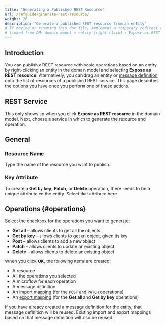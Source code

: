 ```yaml
---
title: "Generating a Published REST Resource"
url: /refguide/generate-rest-resource/
weight: 20
description: "Generate a published REST resource from an entity"
# If moving or renaming this doc file, implement a temporary redirect and let the respective team know they should update the URL in the product. See Mapping to Products for more details.
# linked from DM: domain model > entity (right-click) > Expose as REST resource > Help (integration)
---
```


## Introduction

You can publish a REST resource with basic operations based on an entity by right-clicking an entity in the domain model and selecting **Expose as REST resource**. Alternatively, you can drag an entity or [message definition](/refguide/message-definitions/) onto the list of resources of a published REST service. This page describes the options you have once you perform one of these actions.

## REST Service

This only shows up when you click **Expose as REST resource** in the domain model. Next, choose a service in which to generate the resource and operation.

## General

### Resource Name

Type the name of the resource you want to publish.

### Key Attribute

To create a **Get by key**, **Patch**, or **Delete** operation, there needs to be a unique attribute on the entity. Select that attribute here.

## Operations {#operations}

Select the checkbox for the operations you want to generate:

* **Get all** – allows clients to get all the objects
* **Get by key** – allows clients to get an object, given its key
* **Post** – allows clients to add a new object
* **Patch** – allows clients to update an existing object
* **Delete** – allows clients to delete an existing object

When you click **OK**, the following items are created:

* A resource
* All the operations you selected
* A microflow for each operation
* A message definition
* An [import mapping](/refguide/import-mappings/) (for the `POST` and `PATCH` operations)
* An [export mapping](/refguide/export-mappings/) (for the **Get all** and **Get by key** operations)

If you have already created a message definition for the entity, that message definition will be reused. Existing import and export mappings based on that message definition will also be reused.

